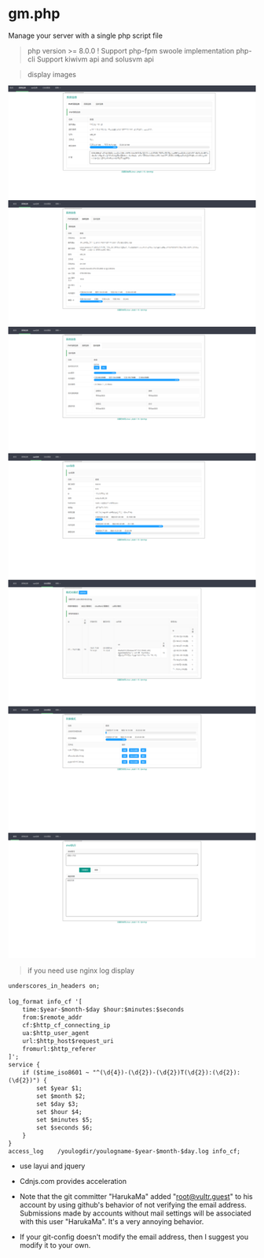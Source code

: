 # gm.php
Manage your server with a single php script file

> php version >= 8.0.0 !
> Support php-fpm swoole
> implementation php-cli
> Support kiwivm api and solusvm api

> display images

![image](https://github.com/AliceSync/gm.php/blob/master/README_images/php_info.png)
![image](https://github.com/AliceSync/gm.php/blob/master/README_images/system_info.png)
![image](https://github.com/AliceSync/gm.php/blob/master/README_images/realtime_info.png)
![image](https://github.com/AliceSync/gm.php/blob/master/README_images/vps_info.png)
![image](https://github.com/AliceSync/gm.php/blob/master/README_images/log_display_info.png)
![image](https://github.com/AliceSync/gm.php/blob/master/README_images/log_info.png)
![image](https://github.com/AliceSync/gm.php/blob/master/README_images/home.png)

> if you need use nginx log display

```nginx config
underscores_in_headers on;

log_format info_cf '[
    time:$year-$month-$day $hour:$minutes:$seconds
    from:$remote_addr
    cf:$http_cf_connecting_ip
    ua:$http_user_agent
    url:$http_host$request_uri
    fromurl:$http_referer
]';
service {
    if ($time_iso8601 ~ "^(\d{4})-(\d{2})-(\d{2})T(\d{2}):(\d{2}):(\d{2})") {
        set $year $1;
        set $month $2;
        set $day $3;
        set $hour $4;
        set $minutes $5;
        set $seconds $6;
    }
}
access_log    /youlogdir/youlogname-$year-$month-$day.log info_cf;
```

- use layui and jquery

- Cdnjs.com provides acceleration

- Note that the git committer "HarukaMa" added "root@vultr.guest" to his account by using github's behavior of not verifying the email address. Submissions made by accounts without mail settings will be associated with this user "HarukaMa". It's a very annoying behavior.

- If your git-config doesn't modify the email address, then I suggest you modify it to your own.